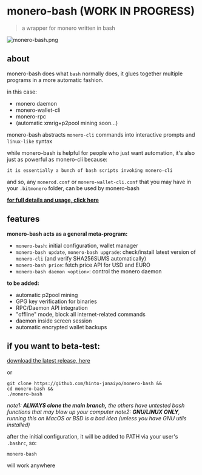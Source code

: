 # monero-bash (WORK IN PROGRESS)
>a wrapper for monero written in bash

![monero-bash.png](https://i.ibb.co/x8zcf7p/monero-bash.png)

## about
monero-bash does what `bash` normally does, it glues together multiple programs in a more automatic fashion.

in this case:
* monero daemon
* monero-wallet-cli
* monero-rpc
* (automatic xmrig+p2pool mining soon...)

monero-bash abstracts `monero-cli` commands into interactive prompts and `linux-like` syntax

while monero-bash is helpful for people who just want automation, it's also just as powerful as monero-cli because:
```
it is essentially a bunch of bash scripts invoking monero-cli
```

and so, any `monerod.conf` or `monero-wallet-cli.conf` that you may have in your `.bitmonero` folder, can be used by monero-bash

**[for full details and usage, click here](https://github.com/hinto-janaiyo/monero-bash/blob/main/docs/help.md)**

## features
**monero-bash acts as a general meta-program:**
* `monero-bash`: initial configuration, wallet manager
* `monero-bash update`, `monero-bash upgrade`: check/install latest version of `monero-cli` (and verify SHA256SUMS automatically)
* `monero-bash price`: fetch price API for USD and EURO
* `monero-bash daemon <option>`: control the monero daemon

**to be added:**
* automatic p2pool mining
* GPG key verification for binaries
* RPC/Daemon API integration
* "offline" mode, block all internet-related commands
* daemon inside screen session
* automatic encrypted wallet backups

## if you want to beta-test:
[download the latest release, here](https://github.com/hinto-janaiyo/monero-bash/releases/latest)

or

```
git clone https://github.com/hinto-janaiyo/monero-bash &&
cd monero-bash &&
./monero-bash
```
*note1: **ALWAYS clone the main branch,** the others have untested bash functions that may blow up your computer*
*note2: **GNU/LINUX ONLY**, running this on MacOS or BSD is a bad idea (unless you have GNU utils installed)*

after the initial configuration, it will be added to PATH via your user's `.bashrc`, so:
```
monero-bash
```
will work anywhere
